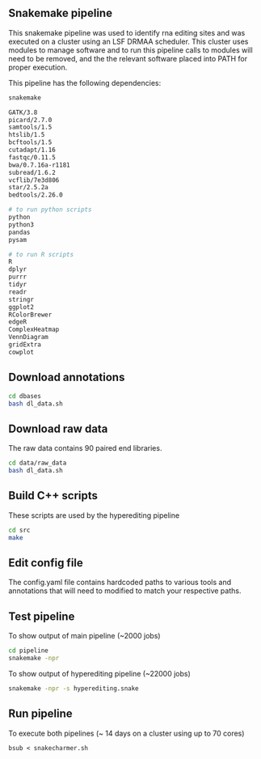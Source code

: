 ## Snakemake pipeline

This snakemake pipeline was used to identify rna editing sites and
was executed on a cluster using an LSF DRMAA scheduler. This cluster
uses modules to manage software and to run this pipeline calls
to modules will need to be removed, and the the relevant software placed
into PATH for proper execution.

This pipeline has the following dependencies: 

```bash
snakemake 

GATK/3.8
picard/2.7.0
samtools/1.5
htslib/1.5
bcftools/1.5
cutadapt/1.16
fastqc/0.11.5
bwa/0.7.16a-r1181
subread/1.6.2
vcflib/7e3d806  
star/2.5.2a
bedtools/2.26.0

# to run python scripts
python
python3
pandas
pysam

# to run R scripts
R
dplyr
purrr
tidyr
readr
stringr
ggplot2
RColorBrewer
edgeR
ComplexHeatmap
VennDiagram
gridExtra
cowplot
```

## Download annotations

```bash
cd dbases
bash dl_data.sh
```

## Download raw data

The raw data contains 90 paired end libraries. 
```bash
cd data/raw_data
bash dl_data.sh
```

## Build C++ scripts

These scripts are used by the hyperediting pipeline
```bash
cd src
make
```

## Edit config file


The config.yaml file contains hardcoded paths to various tools and 
annotations that will need to modified to match your respective paths. 

## Test pipeline

To show output of main pipeline (~2000 jobs)
```bash
cd pipeline
snakemake -npr
```

To show output of hyperediting pipeline (~22000 jobs)
```bash
snakemake -npr -s hyperediting.snake
```


## Run pipeline
To execute both pipelines (~ 14 days on a cluster using up to 70 cores)

```
bsub < snakecharmer.sh
```

